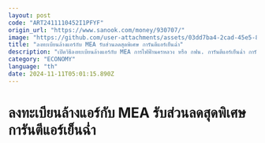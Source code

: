 ```yaml
---
layout: post
code: "ART2411110452I1PFYF"
origin_url: "https://www.sanook.com/money/930707/"
image: "https://github.com/user-attachments/assets/03dd7ba4-2cad-45e5-81bd-b3c359ee3070"
title: "ลงทะเบียนล้างแอร์กับ MEA รับส่วนลดสุดพิเศษ การันตีแอร์เย็นฉ่ำ"
description: "เปิดวิธีลงทะเบียนล้างแอร์กับ MEA การไฟฟ้านครหลวง หรือ กฟน. การันตีแอร์เย็นฉ่ำ การันตีคุณภาพด้วยช่างมืออาชีพจาก คิวช่าง"
category: "ECONOMY"
language: "th"
date: 2024-11-11T05:01:15.890Z
---
```


# ลงทะเบียนล้างแอร์กับ MEA รับส่วนลดสุดพิเศษ การันตีแอร์เย็นฉ่ำ